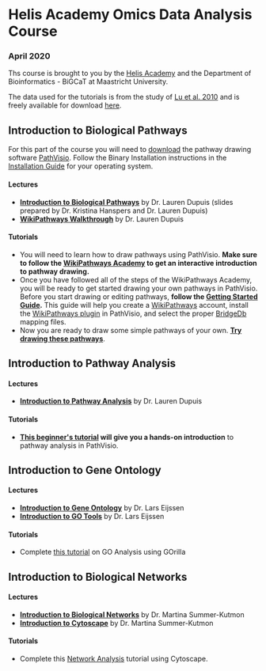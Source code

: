 # Helis Academy Omics Data Analysis Course 
### April 2020
Ths course is brought to you by the [Helis Academy](https://helisacademy.com/en) and the Department of Bioinformatics - BiGCaT at Maastricht University.

The data used for the tutorials is from the study of [Lu et al. 2010](https://www.ncbi.nlm.nih.gov/pubmed/20802022) and is freely available for download [here](https://www.ncbi.nlm.nih.gov/geo/query/acc.cgi?acc=gse19804). 

## Introduction to Biological Pathways
For this part of the course you will need to [download](https://pathvisio.github.io/downloads) the pathway drawing software [PathVisio](https://pathvisio.github.io/). Follow the Binary Installation instructions in the [Installation Guide](https://pathvisio.github.io/pages/installation_guide.html) for your operating system.

#### Lectures
* **[Introduction to Biological Pathways]()** by Dr. Lauren Dupuis (slides prepared by Dr. Kristina Hanspers and Dr. Lauren Dupuis)
* **[WikiPathways Walkthrough]()** by Dr. Lauren Dupuis

#### Tutorials
* You will need to learn how to draw pathways using PathVisio. **Make sure to follow the [WikiPathways Academy](https://wikipathways.github.io/academy/) to get an interactive introduction to pathway drawing.**
* Once you have followed all of the steps of the WikiPathways Academy, you will be ready to get started drawing your own pathways in PathVisio. Before you start drawing or editing pathways, **follow the [Getting Started Guide](https://pathvisio.github.io/tutorials/getting-started.html).** This guide will help you create a [WikiPathways](https://www.wikipathways.org/index.php/WikiPathways) account, install the [WikiPathways plugin](https://pathvisio.github.io/plugins/wikipathways.html) in PathVisio, and select the proper [BridgeDb](https://bridgedb.github.io/) mapping files.
* Now you are ready to draw some simple pathways of your own. **[Try drawing these pathways]()**.


## Introduction to Pathway Analysis

#### Lectures
* **[Introduction to Pathway Analysis]()** by Dr. Lauren Dupuis

#### Tutorials
* **[This beginner's tutorial](tutorials/Pathway_Analysis.md) will give you a hands-on introduction** to pathway analysis in PathVisio.


## Introduction to Gene Ontology

#### Lectures
* **[Introduction to Gene Ontology]()** by Dr. Lars Eijssen
* **[Introduction to GO Tools]()** by Dr. Lars Eijssen

#### Tutorials
* Complete [this tutorial](tutorials/GO_Analysis.md) on GO Analysis using GOrilla

## Introduction to Biological Networks

#### Lectures
* **[Introduction to Biological Networks]()** by Dr. Martina Summer-Kutmon
* **[Introduction to Cytoscape]()** by Dr. Martina Summer-Kutmon

#### Tutorials
* Complete this [Network Analysis](tutorials/Network_Analysis.md) tutorial using Cytoscape.


